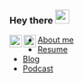 ### Hey there <img src="https://media.giphy.com/media/hvRJCLFzcasrR4ia7z/giphy.gif" width="25px">
<a href="https://www.linkedin.com/in/pmorelli92/">
  <img align="left" alt="Pablo Morelli's LinkedIn" width="22px" src="https://raw.githubusercontent.com/peterthehan/peterthehan/master/assets/linkedin.svg" />
</a>
<a href="https://www.youtube.com/c/stream404/">
  <img align="left" alt="Stream404" width="22px" src="https://raw.githubusercontent.com/peterthehan/peterthehan/master/assets/youtube.svg" />
</a>


- [About me](https://devandchill.com/about/)
- [Resume](https://devandchill.com/resume/)
- [Blog](https://devandchill.com/posts/)
- [Podcast](https://youtube.com/c/stream404/)
